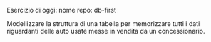 Esercizio di oggi:
nome repo: db-first

Modellizzare la struttura di una tabella per memorizzare tutti i dati riguardanti delle auto usate messe in vendita da un concessionario.
